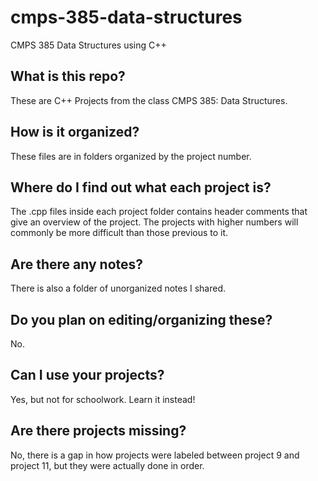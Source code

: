 cmps-385-data-structures
========================

CMPS 385 Data Structures using C++

What is this repo?
------------------
These are C++ Projects from the class CMPS 385: Data Structures.

How is it organized?
--------------------
These files are in folders organized by the project number. 

Where do I find out what each project is?
-----------------------------------------
The .cpp files inside each project folder contains header comments that give an overview of the project.
The projects with higher numbers will commonly be more difficult than those previous to it.

Are there any notes?
--------------------
There is also a folder of unorganized notes I shared.

Do you plan on editing/organizing these?
----------------------------------------
No.

Can I use your projects?
------------------------
Yes, but not for schoolwork. Learn it instead!

Are there projects missing?
---------------------------
No, there is a gap in how projects were labeled between project 9 and project 11, but they were actually done in order.
